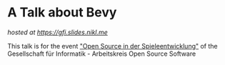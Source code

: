 # A Talk about Bevy

*hosted at https://gfi.slides.nikl.me*

This talk is for the event ["Open Source in der Spieleentwicklung"](https://ak-oss.gi.de/veranstaltung/information/open-source-in-der-spieleentwicklung) of the Gesellschaft für Informatik - Arbeitskreis Open Source Software
